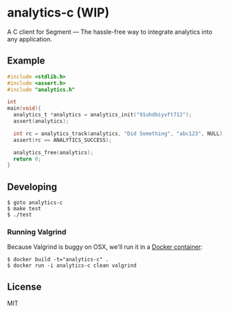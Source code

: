 # analytics-c (WIP)

A C client for Segment — The hassle-free way to integrate analytics into any application.

## Example

```c
#include <stdlib.h>
#include <assert.h>
#include "analytics.h"

int
main(void){
  analytics_t *analytics = analytics_init("91uhdbiyvft712");
  assert(analytics);

  int rc = analytics_track(analytics, "Did Something", "abc123", NULL);
  assert(rc == ANALYTICS_SUCCESS);

  analytics_free(analytics);
  return 0;
}
```

## Developing

```
$ goto analytics-c
$ make test
$ ./test
```

### Running Valgrind

Because Valgrind is buggy on OSX, we'll run it in a [Docker container](https://github.com/thlorenz/docker-valgrind):

```
$ docker build -t="analytics-c" .
$ docker run -i analytics-c clean valgrind
```

## License

MIT
